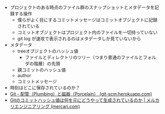 - プロジェクトのある時点のファイル群のスナップショットとメタデータを記録する操作
	- 僕らがよく目にするコミットメッセージはコミットオブジェクトに記録されている
	- コミットオブジェクトはプロジェクト内のファイルを一切持っていない
	- git log が速攻で表示されるのはメタデータしか見ていないから
- メタデータ
	- treeオブジェクトのハッシュ値
		- ファイルとディレクトリのツリー（つまり普通のファイルとフォルダの階層）の先頭
	- 親コミットのハッシュ値
	- author
	- コミットメッセージ
- 時刻はどこに保存されているのか？
- [Git - 配管（Plumbing）と磁器（Porcelain） (git-scm.herokuapp.com)](http://git-scm.herokuapp.com/book/ja/v2/Git%E3%81%AE%E5%86%85%E5%81%B4-%E9%85%8D%E7%AE%A1%EF%BC%88Plumbing%EF%BC%89%E3%81%A8%E7%A3%81%E5%99%A8%EF%BC%88Porcelain%EF%BC%89)
- [Gitのコミットハッシュ値は何を元にどうやって生成されているのか | メルカリエンジニアリング (mercari.com)](https://engineering.mercari.com/blog/entry/2016-02-08-173000/)